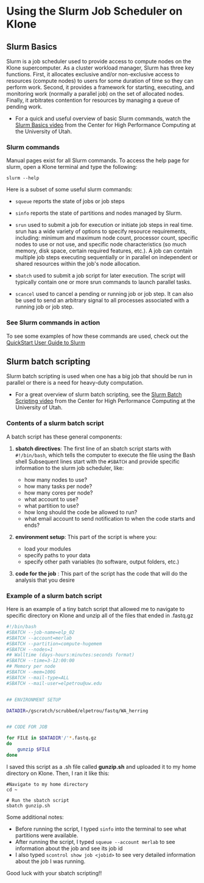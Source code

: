 # Using the Slurm Job Scheduler on Klone

## Slurm Basics

Slurm is a job scheduler used to provide access to compute nodes on the Klone supercomputer. 
As a cluster workload manager, Slurm has three key functions. First, it allocates exclusive and/or non-exclusive access to resources (compute nodes) to users for some duration of time so they can perform work. Second, it provides a framework for starting, executing, and monitoring work (normally a parallel job) on the set of allocated nodes. Finally, it arbitrates contention for resources by managing a queue of pending work.

- For a quick and useful overview of basic Slurm commands, watch the [Slurm Basics video](https://www.youtube.com/watch?v=49DzPT9HFJM&list=LL&index=2) from the Center for High Performance Computing at the University of Utah. 

### Slurm commands
Manual pages exist for all Slurm commands. To access the help page for slurm, open a Klone terminal and type the following:

```
slurm --help
```
Here is a subset of some useful slurm commands:

- `squeue` reports the state of jobs or job steps
- `sinfo` reports the state of partitions and nodes managed by Slurm.

- `srun` used to submit a job for execution or initiate job steps in real time. srun has a wide variety of options to specify resource requirements, including: minimum and maximum node count, processor count, specific nodes to use or not use, and specific node characteristics (so much memory, disk space, certain required features, etc.). A job can contain multiple job steps executing sequentially or in parallel on independent or shared resources within the job's node allocation.

- `sbatch` used to submit a job script for later execution. The script will typically contain one or more srun commands to launch parallel tasks.

- `scancel` used to cancel a pending or running job or job step. It can also be used to send an arbitrary signal to all processes associated with a running job or job step.

### See Slurm commands in action

To see some examples of how these commands are used, check out the [QuickStart User Guide to Slurm](https://slurm.schedmd.com/quickstart.html)


## Slurm batch scripting

Slurm batch scripting is used when one has a big job that should be run in parallel or there is a need for heavy-duty computation.

- For a great overview of slurm batch scripting, see the [Slurm Batch Scripting video](https://www.youtube.com/watch?v=LRJMQO7Ercw&list=LL&index=1) from the Center for High Performance Computing at the University of Utah.

### Contents of a slurm batch script

A batch script has these general components:


1. **sbatch directives**:
The first line of an sbatch script starts with `#!/bin/bash`, which tells the computer to execute the file using the Bash shell
Subsequent lines start with the `#SBATCH` and provide specific information to the slurm job scheduler, like:
     - how many nodes to use?
     - how many tasks per node?
     - how many cores per node?
     - what account to use?
     - what partition to use?
     - how long should the code be allowed to run?
     - what email account to send notification to when the code starts and ends?
     
2. **environment setup**:
This part of the script is where you:
    - load your modules
    - specify paths to your data
    - specify other path variables (to software, output folders, etc.)
    
3. **code for the job** :
This part of the script has the code that will do the analysis that you desire

### Example of a slurm batch script

Here is an example of a tiny batch script that allowed me to navigate to specific directory on Klone and unzip all of the files that ended in .fastq.gz

 

``` bash
#!/bin/bash
#SBATCH --job-name=elp_02
#SBATCH --account=merlab
#SBATCH --partition=compute-hugemem
#SBATCH --nodes=1
## Walltime (days-hours:minutes:seconds format)
#SBATCH --time=3-12:00:00
## Memory per node
#SBATCH --mem=100G
#SBATCH --mail-type=ALL
#SBATCH --mail-user=elpetrou@uw.edu


## ENVIRONMENT SETUP

DATADIR=/gscratch/scrubbed/elpetrou/fastq/WA_herring


## CODE FOR JOB

for FILE in $DATADIR'/'*.fastq.gz 
do
	gunzip $FILE
done

```

I saved this script as a .sh file called **gunzip.sh** and uploaded it to my home directory on Klone. Then, I ran it like this:

``` 
#Navigate to my home directory
cd ~ 

# Run the sbatch script
sbatch gunzip.sh
```

Some additional notes:

 - Before running the script, I typed `sinfo` into the terminal to see what partitions were available. 
 - After running the script, I typed `squeue --account merlab` to see information about the job and see its job id
 - I also typed `scontrol show job <jobid>` to see very detailed information about the job I was running.

Good luck with your sbatch scripting!! 
